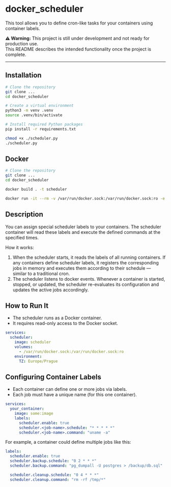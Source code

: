 # docker_scheduler

This tool allows you to define cron-like tasks for your containers using container labels.

**⚠️ Warning:** This project is still under development and not ready for production use.  
This README describes the intended functionality once the project is complete.

---

## Installation

```bash
# Clone the repository
git clone ...
cd docker_scheduler

# Create a virtual environment
python3 -m venv .venv
source .venv/bin/activate

# Install required Python packages
pip install -r requirements.txt

chmod +x ./scheduler.py
./scheduler.py
```

## Docker 

```bash
# Clone the repository
git clone ...
cd docker_scheduler

docker build . -t scheduler

docker run -it --rm -v /var/run/docker.sock:/var/run/docker.sock:ro -e TZ=Europe/Prague scheduler
```

## Description

You can assign special scheduler labels to your containers.
The scheduler container will read these labels and execute the defined commands at the specified times.

How it works:

 1. When the scheduler starts, it reads the labels of all running containers. If any containers define scheduler labels, it registers the corresponding jobs in memory and executes them according to their schedule — similar to a traditional cron.
 2. The scheduler listens to docker events. Whenever a container is started, stopped, or updated, the scheduler re-evaluates its configuration and updates the active jobs accordingly.

## How to Run It

 - The scheduler runs as a Docker container.
 - It requires read-only access to the Docker socket.

```yaml
services:
  scheduler:
    image: scheduler
    volumes:
      - /var/run/docker.sock:/var/run/docker.sock:ro
    environment:
      TZ: Europe/Prague
```

## Configuring Container Labels

 - Each container can define one or more jobs via labels.
 - Each job must have a unique name (for this one container).

```yaml
services:
  your_container:
    image: some:image
    labels:
      scheduler.enable: true
      scheduler.<job-name>.schedule: "* * * * *"
      scheduler.<job-name>.command: "uname -a"
```

For example, a container could define multiple jobs like this:

```yaml
labels:
  scheduler.enable: true
  scheduler.backup.schedule: "0 2 * * *"
  scheduler.backup.command: "pg_dumpall -U postgres > /backup/db.sql"

  scheduler.cleanup.schedule: "0 4 * * *"
  scheduler.cleanup.command: "rm -rf /tmp/*"
```
